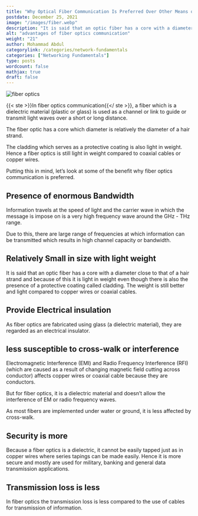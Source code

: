 ```yaml
---
title: "Why Optical Fiber Communication Is Preferred Over Other Means of Communication?"
postdate: December 25, 2021
image: "/images/fiber.webp"
description: "It is said that an optic fiber has a core with a diameter close to that of a hair strand and because of this it is light in weight"
alt: "advantages of fiber optics communication"
weight: "21"
author: Mohammad Abdul
categorylink: /categories/network-fundamentals
categories: ["Networking Fundamentals"]
type: posts
wordcount: false
mathjax: true
draft: false
---
```


<img src="/images/fiber.webp" alt="fiber optics">

{{< ste >}}In fiber optics communication{{</ ste >}}, a fiber which is a dielectric material (plastic or glass) is used as a channel or link to guide or transmit light waves over a short or long distance.

The fiber optic has a core which diameter is relatively the diameter of a hair strand.

The cladding which serves as a protective coating is also light in weight. Hence a fiber optics is still light in weight compared to coaxial cables or copper wires.

Putting this in mind, let’s look at some of the benefit why fiber optics communication is preferred.

## Presence of enormous Bandwidth

Information travels at the speed of light and the carrier wave in which the message is impose on is a very high frequency wave around the GHz - THz range.

Due to this, there are large range of frequencies at which information can be transmitted which results in high channel capacity or bandwidth.

## Relatively Small in size with light weight

It is said that an optic fiber has a core with a diameter close to that of a hair strand and because of this it is light in weight even though there is also the presence of a protective coating called cladding.
The weight is still better and light compared to copper wires or coaxial cables.

## Provide Electrical insulation

As fiber optics are fabricated using glass (a dielectric material), they are regarded as an electrical insulator.

## less susceptible to cross-walk or interference

Electromagnetic Interference (EMI) and Radio Frequency Interference (RFI) (which are caused as a result of changing magnetic field cutting across conductor) affects copper wires or coaxial cable because they are conductors.

But for fiber optics, it is a dielectric material and doesn’t allow the interference of EM or radio frequency waves.

As most fibers are implemented under water or ground, it is less affected by cross-walk.

## Security is more

Because a fiber optics is a dielectric, it cannot be easily tapped just as in copper wires where series tapings can be made easily. Hence it is more secure and mostly are used for military, banking and general data transmission applications.

## Transmission loss is less

In fiber optics the transmission loss is less compared to the use of cables for transmission of information.
